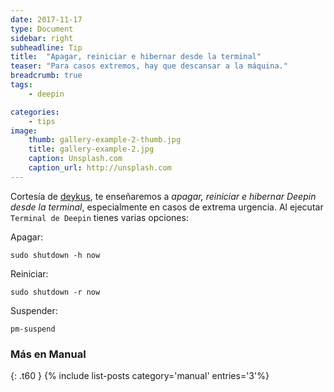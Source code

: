 ```yaml
---
date: 2017-11-17
type: Document
sidebar: right
subheadline: Tip
title:  "Apagar, reiniciar e hibernar desde la terminal"
teaser: "Para casos extremos, hay que descansar a la máquina."
breadcrumb: true
tags:
    - deepin

categories:
    - tips
image:
    thumb: gallery-example-2-thumb.jpg
    title: gallery-example-2.jpg
    caption: Unsplash.com
    caption_url: http://unsplash.com
---
```

Cortesía de [deykus](http://softwaredykus.blogspot.pe/2013/01/apagar-reiniciar-suspender-y-hibernar.html), te enseñaremos a *apagar, reiniciar e hibernar Deepin desde la terminal*, especialmente en casos de extrema urgencia. Al ejecutar `Terminal de Deepin` tienes varias opciones:
<!--more-->

Apagar:

~~~
sudo shutdown -h now
~~~

Reiniciar:

~~~
sudo shutdown -r now
~~~

Suspender:

~~~
pm-suspend
~~~

### Más en Manual
{: .t60 }
{% include list-posts category='manual' entries='3'%}
